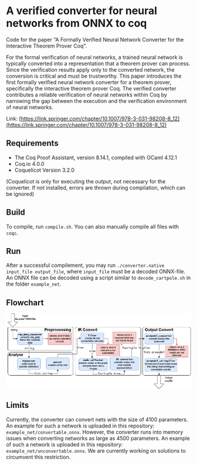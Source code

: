 # A verified converter for neural networks from ONNX to coq

Code for the paper "A Formally Verified Neural Network Converter for the Interactive Theorem Prover Coq".

For the formal verification of neural networks, a trained neural network is typically converted into a representation that a theorem prover can process. Since the verification results apply only to the converted network, the conversion is critical and must be trustworthy. This paper introduces the first formally verified neural network converter for a theorem prover, specifically the interactive theorem prover Coq. The verified converter contributes a reliable verification of neural networks within Coq by narrowing the gap between the execution and the verification environment of neural networks.

Link: [https://link.springer.com/chapter/10.1007/978-3-031-98208-8_12](https://link.springer.com/chapter/10.1007/978-3-031-98208-8_12)

## Requirements

* The Coq Proof Assistant, version 8.14.1, compiled with OCaml 4.12.1
* Coq.io 4.0.0
* Coquelicot Version 3.2.0 

(Coquelicot is only for executing the output, not necessary for the converter. If not installed, errors are thrown during compilation, which can be ignored)

## Build

To compile, run `compile.sh`. You can also manually compile all files with `coqc`.

## Run

After a successful compilement, you may run `./converter.native input_file output_file`, where `input_file` must be a decoded ONNX-file. An ONNX file can be
decoded using a script similar to `decode_cartpole.sh` in the folder `example_net`.

## Flowchart

![](assets/flowchart.png)

## Limits

Currently, the converter can convert nets with the size of 4100 parameters. An example for such a network is uploaded in this repository: `example_net/convertable.onnx`. However, the converter runs into memory issues when converting networks as large as 4500 parameters. An example of such a network is uploaded in this repository: `example_net/unconvertable.onnx`. We are currently working on solutions to circumvent this restriction.
